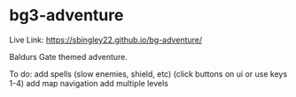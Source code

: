 # bg3-adventure

Live Link:
https://sbingley22.github.io/bg-adventure/

Baldurs Gate themed adventure.

To do:
add spells (slow enemies, shield, etc) (click buttons on ui or use keys 1-4)
add map navigation
add multiple levels


